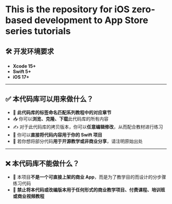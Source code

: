 # This is the repository for iOS zero-based development to App Store series tutorials



## 🛠 开发环境要求

- **Xcode 15+**
- **Swift 5+**
- **iOS 17+**

---

## ✅ 本代码库可以用来做什么？

- 📌 **此代码库的标签命名匹配系列教程中的对应章节**
- 📥 你可以**浏览、克隆、下载**此代码库的所有内容
- ✍️ 对于此代码库的拷贝版本，你可以**任意编辑修改**，从而配合教材进行练习
- 🚀 你可以**直接将代码内容用于你的 Swift 项目**
- 📖 若你想将部分代码**用于开源教学或非商业分享**，请注明原始出处

---

## ❌ 本代码库**不能**做什么？

- 🚫 本项目**不是一个可直接上架的商业 App**，而是为了教学目的而设计的分步骤练习代码
- 🚫 **禁止将本代码或改编版本用于任何形式的商业教学项目、付费课程、培训班或商业视频教程**
